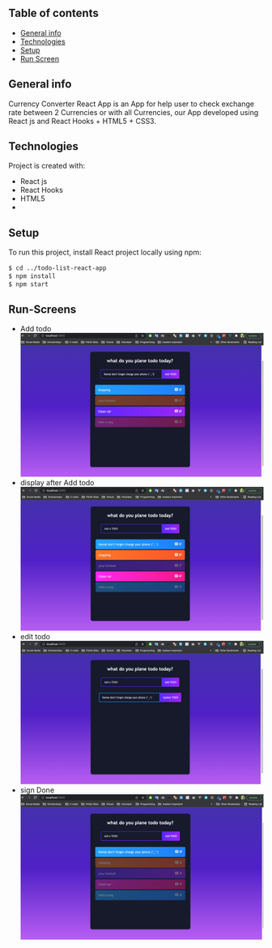 ## Table of contents
* [General info](#general-info)
* [Technologies](#technologies)
* [Setup](#setup)
* [Run Screen](#Run-Screens)

## General info
Currency Converter React App is an App for help user to check exchange rate between 2 Currencies or with all Currencies, our App developed using React js and React Hooks + HTML5 + CSS3.
	
## Technologies
Project is created with:
* React js
* React Hooks
* HTML5
* 

	
## Setup
To run this project, install React project locally using npm:

```
$ cd ../todo-list-react-app
$ npm install
$ npm start
```
## Run-Screens
* Add todo 
![add](https://github.com/KamalEssam/todo-list-react-app/blob/main/public/img/add1.png)
* display after Add todo 
![add2](https://github.com/KamalEssam/todo-list-react-app/blob/main/public/img/add2.png)
* edit todo
![edit](https://github.com/KamalEssam/todo-list-react-app/blob/main/public/img/edit.png)
* sign Done
![Run](https://github.com/KamalEssam/todo-list-react-app/blob/main/public/img/done.png)

